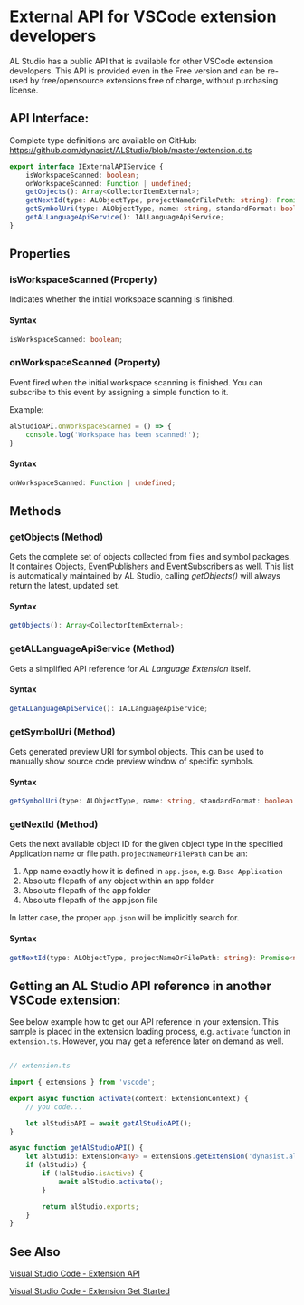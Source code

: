 
# External API for VSCode extension developers

AL Studio has a public API that is available for other VSCode extension developers.
This API is provided even in the Free version and can be re-used by free/opensource extensions free of charge, without purchasing license.

## API Interface:

Complete type definitions are available on GitHub: https://github.com/dynasist/ALStudio/blob/master/extension.d.ts

```typescript
export interface IExternalAPIService {
    isWorkspaceScanned: boolean;
    onWorkspaceScanned: Function | undefined;
    getObjects(): Array<CollectorItemExternal>;
    getNextId(type: ALObjectType, projectNameOrFilePath: string): Promise<number>;
    getSymbolUri(type: ALObjectType, name: string, standardFormat: boolean): Uri | null;
    getALLanguageApiService(): IALLanguageApiService;
}
```

## Properties

### isWorkspaceScanned (Property)

Indicates whether the initial workspace scanning is finished.

#### **Syntax**
```typescript
isWorkspaceScanned: boolean;
```

### onWorkspaceScanned (Property)

Event fired when the initial workspace scanning is finished. You can subscribe to this event by assigning a simple function to it.

Example:
```typescript
alStudioAPI.onWorkspaceScanned = () => {
    console.log('Workspace has been scanned!');
}
```

#### **Syntax**
```typescript
onWorkspaceScanned: Function | undefined;
```

## Methods

### getObjects (Method)

Gets the complete set of objects collected from files and symbol packages. It containes Objects, EventPublishers and EventSubscribers as well.
This list is automatically maintained by AL Studio, calling *getObjects()* will always return the latest, updated set.

#### **Syntax**
```typescript 
getObjects(): Array<CollectorItemExternal>;
```

### getALLanguageApiService (Method)

Gets a simplified API reference for *AL Language Extension* itself.

#### **Syntax**
```typescript
getALLanguageApiService(): IALLanguageApiService;
```

### getSymbolUri (Method)

Gets generated preview URI for symbol objects. This can be used to manually show source code preview window of specific symbols.

#### **Syntax**

```typescript
getSymbolUri(type: ALObjectType, name: string, standardFormat: boolean = false): Uri | null;
```

### getNextId (Method)

Gets the next available object ID for the given object type in the specified Application name or file path. 
`projectNameOrFilePath` can be an:
1. App name exactly how it is defined in `app.json`, e.g. `Base Application`
2. Absolute filepath of any object within an app folder
3. Absolute filepath of the app folder
4. Absolute filepath of the app.json file

In latter case, the proper `app.json` will be implicitly search for.

#### **Syntax**

```typescript
getNextId(type: ALObjectType, projectNameOrFilePath: string): Promise<number>;
```

## Getting an AL Studio API reference in another VSCode extension:

See below example how to get our API reference in your extension. This sample is placed in the extension loading process, e.g. `activate` function in `extension.ts`. However, you may get a reference later on demand as well.

```typescript

// extension.ts

import { extensions } from 'vscode';

export async function activate(context: ExtensionContext) {
    // you code...

    let alStudioAPI = await getAlStudioAPI();
}

async function getAlStudioAPI() {
    let alStudio: Extension<any> = extensions.getExtension('dynasist.al-studio')!;
    if (alStudio) {
        if (!alStudio.isActive) {
            await alStudio.activate();
        }

        return alStudio.exports;
    }
}

```


## See Also

[Visual Studio Code - Extension API](https://code.visualstudio.com/api)

[Visual Studio Code - Extension Get Started](https://code.visualstudio.com/api/get-started/your-first-extension)